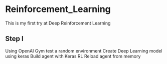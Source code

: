 # Reinforcement_Learning
This is my first try at Deep Reinforcement Learning

## Step I
Using OpenAI Gym test a random environment
Create Deep Learning model using keras
Build agent with Keras RL
Reload agent from memory
